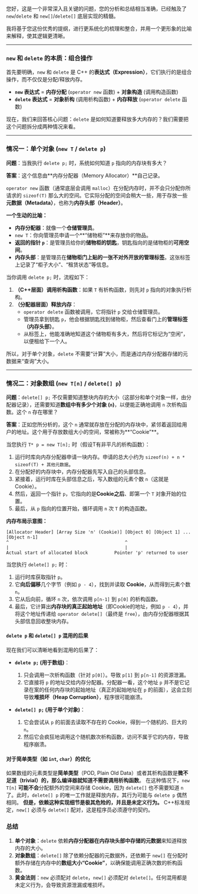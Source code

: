 您好，这是一个非常深入且关键的问题，您的分析和总结相当准确，已经触及了 `new`/`delete` 和 `new[]`/`delete[]` 底层实现的精髓。

我将基于您这份优秀的提纲，进行更系统化的梳理和整合，并用一个更形象的比喻来解释，使其逻辑更清晰。

-----

### `new` 和 `delete` 的本质：组合操作

首先要明确，`new` 和 `delete` 是 C++ 的**表达式（Expression）**，它们执行的是组合操作，而不仅仅是分配/释放内存。

  * **`new` 表达式** = **内存分配** (`operator new` 函数) + **对象构造** (调用构造函数)
  * **`delete` 表达式** = **对象析构** (调用析构函数) + **内存释放** (`operator delete` 函数)

现在，我们来回答核心问题：`delete` 是如何知道要释放多大内存的？我们需要把这个问题拆分成两种情况来看。

-----

### 情况一：单个对象 (`new T` / `delete p`)

**问题**：当我执行 `delete p;` 时，系统如何知道 `p` 指向的内存块有多大？

**答案**：这个信息由\*\*内存分配器（Memory Allocator）\*\*自己记录。

`operator new` 函数（通常底层会调用 `malloc`）在分配内存时，并不会只分配你所请求的 `sizeof(T)` 那么大的空间。它实际分配的空间会稍大一些，用于存放一些**元数据（Metadata）**，也称为**内存头部（Header）**。

**一个生动的比喻：**

  * **内存分配器**：就像一个**仓储管理员**。
  * `new T`：你向管理员申请一个\*\*“储物柜”\*\*来存放你的物品。
  * **返回的指针 `p`**：是管理员给你的**储物柜的钥匙**，钥匙指向的是储物柜的**可用空间**。
  * **内存头部**：是管理员在**储物柜门上贴的一张不对外开放的管理标签**。这张标签上记录了“柜子大小”、“租赁状态”等信息。

当你调用 `delete p;` 时，流程如下：

1.  **（C++层面）调用析构函数**：如果 `T` 有析构函数，则先对 `p` 指向的对象执行析构。
2.  **（分配器层面）释放内存**：
      * `operator delete` 函数被调用，它将指针 `p` 交给仓储管理员。
      * 管理员拿到钥匙 `p`，他会根据钥匙找到储物柜，然后查看门上的**管理标签（内存头部）**。
      * 从标签上，他能准确地知道这个储物柜有多大，然后将它标记为“空闲”，以便租给下一个人。

所以，对于单个对象，`delete` 不需要“计算”大小，而是通过内存分配器存储的元数据来“查询”大小。

-----

### 情况二：对象数组 (`new T[n]` / `delete[] p`)

**问题**：`delete[] p;` 不仅需要知道整块内存的大小（这部分和单个对象一样，由分配器记录），还需要知道**数组中有多少个对象 (`n`)**，以便能正确地调用 `n` 次析构函数。这个 `n` 存在哪里？

**答案**：正如您所分析的，这个 `n` 通常就存放在分配的内存块中，紧邻着返回给用户的地址。这个用于存放数组大小的空间，常被称为\*\*“Cookie”\*\*。

当您执行 `T* p = new T[n];` 时（假设T有非平凡的析构函数）：

1.  运行时库向内存分配器申请一块内存。申请的总大小约为 `sizeof(n) + n * sizeof(T) + 其他元数据`。
2.  在分配好的内存块中，内存分配器先写入自己的头部信息。
3.  紧接着，运行时库在头部信息之后，写入数组的元素个数 `n`（这就是Cookie）。
4.  然后，返回一个指针 `p`，它指向的是**Cookie之后**、即第一个 `T` 对象开始的位置。
5.  最后，从 `p` 指向的位置开始，循环调用 `n` 次 `T` 的构造函数。

**内存布局示意图：**

```
[Allocator Header] [Array Size 'n' (Cookie)] [Object 0] [Object 1] ... [Object n-1]
^                                            ^
|                                            |
Actual start of allocated block          Pointer 'p' returned to user
```

当您执行 `delete[] p;` 时：

1.  运行时库获取指针 `p`。
2.  它**向后偏移**几个字节（例如 `p - 4`），找到并读取 **Cookie**，从而得到元素个数 `n`。
3.  它从后向前，循环 `n` 次，依次调用 `p[n-1]` 到 `p[0]` 的析构函数。
4.  最后，它计算出**内存块的真正起始地址**（即Cookie的地址，例如 `p - 4`），并将这个地址传递给 `operator delete[]`（最终是 `free`），由内存分配器根据其头部信息回收整块内存。

#### `delete p` 和 `delete[] p` 混用的后果

现在我们可以清晰地看到混用的后果了：

  * **`delete p;` (用于数组)**：

    1.  只会调用一次析构函数（针对 `p[0]`）。导致 `p[1]` 到 `p[n-1]` 的资源泄漏。
    2.  它直接将 `p` 的地址交给内存分配器。分配器一看，这个地址 `p` 并不是它记录在案的任何内存块的起始地址（真正的起始地址在 `p` 的前面），这会立刻导致**堆损坏（Heap Corruption）**，程序很可能崩溃。

  * **`delete[] p;` (用于单个对象)**：

    1.  它会尝试从 `p` 的前面去读取不存在的 Cookie，得到一个随机的、巨大的 `n`。
    2.  然后它会疯狂地调用这个随机数次析构函数，访问不属于它的内存，导致程序崩溃。

#### 对于简单类型（如 `int`, `char`）的优化

如果数组的元素类型是**简单类型**（POD, Plain Old Data）或者其析构函数是**微不足道（trivial）的，那么编译器就知道不需要调用析构函数**。
在这种情况下，`new T[n]` **可能不会**分配额外的空间来存储 Cookie，因为 `delete[]` 也不需要知道 `n` 了。此时，`delete[] p` 的唯一工作就是释放内存，其行为可能与 `delete p` 偶然相同。
**但是，依赖这种实现细节是极其危险的，并且是未定义行为。** C++标准规定，`new[]` 必须与 `delete[]` 配对，这是程序员必须遵守的契约。

### 总结

1.  **单个对象**：`delete` 依赖**内存分配器在内存块头部中存储的元数据**来知道释放内存的大小。
2.  **对象数组**：`delete[]` 除了依赖分配器的元数据外，还依赖于 `new[]` 在分配时额外存储在内存中的**数组大小“Cookie”**，以确保能调用正确次数的析构函数。
3.  **黄金法则**：`new` 必须配对 `delete`，`new[]` 必须配对 `delete[]`。任何混用都是未定义行为，会导致资源泄漏或堆损坏。